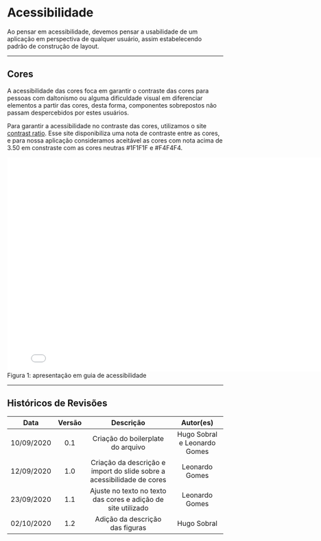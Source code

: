 # Acessibilidade

Ao pensar em acessibilidade, devemos pensar a usabilidade de um aplicação em perspectiva de qualquer usuário, assim estabelecendo padrão de construção de layout.

---

## Cores

A acessibilidade das cores foca em garantir o contraste das cores para pessoas com daltonismo ou alguma dificuldade visual em diferenciar elementos a partir das cores, desta forma, componentes sobrepostos não passam despercebidos por estes usuários.

Para garantir a acessibilidade no contraste das cores, utilizamos o site [contrast ratio](https://contrast-ratio.com/). Esse site disponibiliza uma nota de contraste entre as cores, e para nossa aplicação consideramos aceitável as cores com nota acima de 3.50 em constraste com as cores neutras #1F1F1F e #F4F4F4.

<embed src="./assets/acessibilidade.pdf" width="800px" height="500px" />
Figura 1: apresentação em guia de acessibilidade

---

## Históricos de Revisões

|    Data    | Versão |                               Descrição                                |          Autor(es)           |
| :--------: | :----: | :--------------------------------------------------------------------: | :--------------------------: |
| 10/09/2020 |  0.1   |                   Criação do boilerplate do arquivo                    | Hugo Sobral e Leonardo Gomes |
| 12/09/2020 |  1.0   | Criação da descrição e import do slide sobre a acessibilidade de cores |        Leonardo Gomes        |
| 23/09/2020 |  1.1   |     Ajuste no texto no texto das cores e adição de site utilizado      |        Leonardo Gomes        |
| 02/10/2020 |  1.2   |                    Adição da descrição das figuras                     |         Hugo Sobral          |
